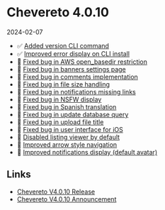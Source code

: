 # Chevereto 4.0.10

2024-02-07

- ✅ [Added version CLI command](https://chevereto.com/community/threads/chevereto-v4-0-10-announcement.15234/post-75656)
- ✅ [Improved error display on CLI install](https://chevereto.com/community/threads/chevereto-v4-0-10-announcement.15234/post-75655)
- 🐞 [Fixed bug in AWS open_basedir restriction](https://chevereto.com/community/threads/chevereto-v4-0-10-announcement.15234/post-75629)
- 🐞 [Fixed bug in banners settings page](https://chevereto.com/community/threads/chevereto-v4-0-10-announcement.15234/post-75571)
- 🐞 [Fixed bug in comments implementation](https://chevereto.com/community/threads/chevereto-v4-0-10-announcement.15234/post-75568)
- 🐞 [Fixed bug in file size handling](https://chevereto.com/community/threads/chevereto-v4-0-10-announcement.15234/post-75378)
- 🐞 [Fixed bug in notifications missing links](https://chevereto.com/community/threads/chevereto-v4-0-10-announcement.15234/post-75575)
- 🐞 [Fixed bug in NSFW display](https://chevereto.com/community/threads/chevereto-v4-0-10-announcement.15234/post-75565)
- 🐞 [Fixed bug in Spanish translation](https://chevereto.com/community/threads/chevereto-v4-0-10-announcement.15234/post-75627)
- 🐞 [Fixed bug in update database query](https://chevereto.com/community/threads/chevereto-v4-0-10-announcement.15234/post-75517)
- 🐞 [Fixed bug in upload file title](https://chevereto.com/community/threads/chevereto-v4-0-10-announcement.15234/post-75380)
- 🐞 [Fixed bug in user interface for iOS](https://chevereto.com/community/threads/chevereto-v4-0-10-announcement.15234/post-75628)
- 💅 [Disabled listing viewer by default](https://chevereto.com/community/threads/chevereto-v4-0-10-announcement.15234/post-75572)
- 💅 [Improved arrow style navigation](https://chevereto.com/community/threads/chevereto-v4-0-10-announcement.15234/post-75580)
- 💅 [Improved notifications display (default avatar)](https://chevereto.com/community/threads/chevereto-v4-0-10-announcement.15234/post-75577)

## Links

- [Chevereto V4.0.10 Release](https://chevereto.com/community/threads/chevereto-v4-0-10.15294/)
- [Chevereto V4.0.10 Announcement](https://chevereto.com/community/threads/chevereto-v4-0-10-announcement.15234/)
